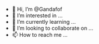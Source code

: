 - 👋 Hi, I’m @Gandafof
- 👀 I’m interested in ...
- 🌱 I’m currently learning ...
- 💞️ I’m looking to collaborate on ...
- 📫 How to reach me ...

<!---
Gandafof/Gandafof is a ✨ special ✨ repository because its `README.md` (this file) appears on your GitHub profile.
You can click the Preview link to take a look at your changes.
--->
